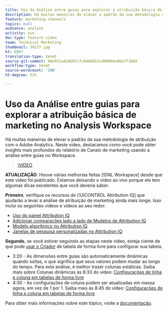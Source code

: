```yaml
---
title: Uso da Análise entre guias para explorar a atribuição básica de marketing no Analysis Workspace
description: Há muitas maneiras de elevar o padrão da sua metodologia de atribuição com o Adobe Analytics. Neste vídeo, destacamos como você pode obter insights mais profundos do relatório de Canais de marketing usando a análise entre guias no Workspace.
feature: marketing channels
topics: null
audience: analyst
activity: use
doc-type: feature video
team: Technical Marketing
thumbnail: 39237.jpg
kt: 6067
translation-type: tm+mt
source-git-commit: 96e921a428d8fcfc846db53c998066e00a7f3b60
workflow-type: tm+mt
source-wordcount: '290'
ht-degree: 33%

---
```



# Uso da Análise entre guias para explorar a atribuição básica de marketing no Analysis Workspace

Há muitas maneiras de elevar o padrão da sua metodologia de atribuição com o Adobe Analytics. Neste vídeo, destacamos como você pode obter insights mais profundos do relatório de Canais de marketing usando a análise entre guias no Workspace.

>[!VIDEO](https://video.tv.adobe.com/v/39237/?quality=12&learn=on)

**ATUALIZAÇÃO**: Houve várias melhorias feitas [!DNL Workspace] desde que este vídeo foi publicado. Estamos deixando o vídeo ao vivo porque ele tem algumas dicas excelentes que você deveria saber.

**Primeiro**, verifique os recursos de [!UICONTROL Attribution IQ] que ajudarão a levar a análise de atribuição de marketing ainda mais longe. Isso inclui os seguintes vídeos e vídeos ao seu redor:

* [Uso do painel Attribution IQ](using-the-attribution-iq-panel.md)
* [Adicionar comparações lado a lado de Modelos de Attribution IQ](adding-side-by-side-comparisons-of-attribution-iq-models.md)
* [Modelo algorítmico no Attribution IQ](algorithmic-model-in-attribution-iq.md)
* [Janelas de pesquisa personalizadas no Attribution IQ](custom-lookback-windows-in-attribution-iq.md)

**Segundo**, se você estiver seguindo as etapas neste vídeo, esteja ciente de que pode [usar o Criador](../building-freeform-tables/using-the-freeform-table-builder-in-analysis-workspace.md) de tabela de forma livre para configurar sua tabela.

* 3:20 - As dimensões entre guias são automaticamente dinâmicas quando soltas, o que significa que seus valores podem mudar ao longo do tempo. Para esta análise, é melhor trazer colunas estáticas. Saiba mais sobre Colunas dinâmicas às 6:33 do vídeo: [Configurações de linha e coluna em tabelas de forma livre](../building-freeform-tables/row-and-column-settings-in-freeform-tables.md)
* 4:30 - As configurações de coluna podem ser atualizadas em massa agora, em vez de 1 por 1. Saiba mais às 8:45 do vídeo: [Configurações de linha e coluna em tabelas de forma livre](../building-freeform-tables/row-and-column-settings-in-freeform-tables.md)


Para obter mais informações sobre este tópico, visite a [documentação](https://docs.adobe.com/content/help/pt-BR/analytics/analyze/analysis-workspace/attribution/models.html).

